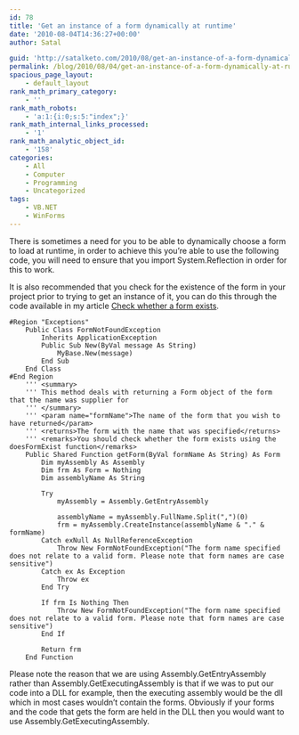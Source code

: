 ```yaml
---
id: 78
title: 'Get an instance of a form dynamically at runtime'
date: '2010-08-04T14:36:27+00:00'
author: Satal

guid: 'http://satalketo.com/2010/08/get-an-instance-of-a-form-dynamically-at-runtime/'
permalink: /blog/2010/08/04/get-an-instance-of-a-form-dynamically-at-runtime/
spacious_page_layout:
    - default_layout
rank_math_primary_category:
    - ''
rank_math_robots:
    - 'a:1:{i:0;s:5:"index";}'
rank_math_internal_links_processed:
    - '1'
rank_math_analytic_object_id:
    - '158'
categories:
    - All
    - Computer
    - Programming
    - Uncategorized
tags:
    - VB.NET
    - WinForms
---
```


There is sometimes a need for you to be able to dynamically choose a form to load at runtime, in order to achieve this you’re able to use the following code, you will need to ensure that you import System.Reflection in order for this to work.

It is also recommended that you check for the existence of the form in your project prior to trying to get an instance of it, you can do this through the code available in my article [Check whether a form exists](https://samjenkins.com/check-to-see-whether-a-form-exists-at-runtime/).

```vbnet
#Region "Exceptions"
    Public Class FormNotFoundException
        Inherits ApplicationException
        Public Sub New(ByVal message As String)
            MyBase.New(message)
        End Sub
    End Class
#End Region
    ''' <summary>
    ''' This method deals with returning a Form object of the form that the name was supplier for
    ''' </summary>
    ''' <param name="formName">The name of the form that you wish to have returned</param>
    ''' <returns>The form with the name that was specified</returns>
    ''' <remarks>You should check whether the form exists using the doesFormExist function</remarks>
    Public Shared Function getForm(ByVal formName As String) As Form
        Dim myAssembly As Assembly
        Dim frm As Form = Nothing
        Dim assemblyName As String

        Try
            myAssembly = Assembly.GetEntryAssembly

            assemblyName = myAssembly.FullName.Split(",")(0)
            frm = myAssembly.CreateInstance(assemblyName & "." & formName)
        Catch exNull As NullReferenceException
            Throw New FormNotFoundException("The form name specified does not relate to a valid form. Please note that form names are case sensitive")
        Catch ex As Exception
            Throw ex
        End Try

        If frm Is Nothing Then
            Throw New FormNotFoundException("The form name specified does not relate to a valid form. Please note that form names are case sensitive")
        End If

        Return frm
    End Function
```

Please note the reason that we are using Assembly.GetEntryAssembly rather than Assembly.GetExecutingAssembly is that if we was to put our code into a DLL for example, then the executing assembly would be the dll which in most cases wouldn’t contain the forms. Obviously if your forms and the code that gets the form are held in the DLL then you would want to use Assembly.GetExecutingAssembly.